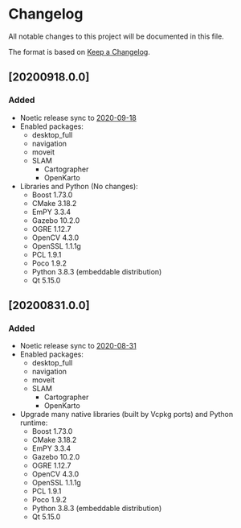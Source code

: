 # Changelog
All notable changes to this project will be documented in this file.

The format is based on [Keep a Changelog](https://keepachangelog.com/en/1.0.0/).

## [20200918.0.0]
### Added
- Noetic release sync to [2020-09-18](https://discourse.ros.org/t/new-packages-for-noetic-2020-09-18)
- Enabled packages:
  - desktop_full
  - navigation
  - moveit
  - SLAM
    - Cartographer
    - OpenKarto
- Libraries and Python (No changes):
  - Boost 1.73.0
  - CMake 3.18.2
  - EmPY 3.3.4
  - Gazebo 10.2.0
  - OGRE 1.12.7
  - OpenCV 4.3.0
  - OpenSSL 1.1.1g
  - PCL 1.9.1
  - Poco 1.9.2
  - Python 3.8.3 (embeddable distribution)
  - Qt 5.15.0

## [20200831.0.0]
### Added
- Noetic release sync to [2020-08-31](https://discourse.ros.org/t/new-packages-for-noetic-2020-08-31)
- Enabled packages:
  - desktop_full
  - navigation
  - moveit
  - SLAM
    - Cartographer
    - OpenKarto
- Upgrade many native libraries (built by Vcpkg ports) and Python runtime:
  - Boost 1.73.0
  - CMake 3.18.2
  - EmPY 3.3.4
  - Gazebo 10.2.0
  - OGRE 1.12.7
  - OpenCV 4.3.0
  - OpenSSL 1.1.1g
  - PCL 1.9.1
  - Poco 1.9.2
  - Python 3.8.3 (embeddable distribution)
  - Qt 5.15.0

